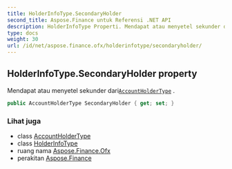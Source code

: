 ```yaml
---
title: HolderInfoType.SecondaryHolder
second_title: Aspose.Finance untuk Referensi .NET API
description: HolderInfoType Properti. Mendapat atau menyetel sekunder dariAccountHolderType .
type: docs
weight: 30
url: /id/net/aspose.finance.ofx/holderinfotype/secondaryholder/
---
```

## HolderInfoType.SecondaryHolder property

Mendapat atau menyetel sekunder dari[`AccountHolderType`](../../accountholdertype/) .

```csharp
public AccountHolderType SecondaryHolder { get; set; }
```

### Lihat juga

* class [AccountHolderType](../../accountholdertype/)
* class [HolderInfoType](../)
* ruang nama [Aspose.Finance.Ofx](../../holderinfotype/)
* perakitan [Aspose.Finance](../../../)


